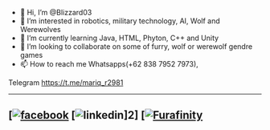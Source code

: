 - 👋 Hi, I’m @Blizzard03
- 👀 I’m interested in robotics, military technology, AI, Wolf and Werewolves
- 🌱 I’m currently learning Java, HTML, Phyton, C++ and Unity
- 💞️ I’m looking to collaborate on some of furry, wolf or werewolf gendre games
- 📫 How to reach me 
Whatsapps(+62 838 7952 7973), 

[2]: https://www.linkedin.com/in/muhamad-ariq-rasyid-72659512a/
[1]: https://www.facebook.com/Ariq.Westernpack
[3]: https://www.furaffinity.net/user/mariqblizzardwp03/
 Telegram https://t.me/mariq_r2981

<!---
Blizzard03/Blizzard03 is a ✨ special ✨ repository because its `README.md` (this file) appears on your GitHub profile.
You can click the Preview link to take a look at your changes.
--->
---
[[![facebook](https://cloud.githubusercontent.com/assets/17016297/18839836/0a06deb4-83d2-11e6-8078-1d0974af0f63.png)][1]
[![linkedin](https://cloud.githubusercontent.com/assets/17016297/18839848/0fc7e74e-83d2-11e6-8c6a-277fc9d6e067.png)]2]
[[![Furafinity](https://www.furaffinity.net/themes/beta/img/banners/fa_logo.png?v2)][3]
---
